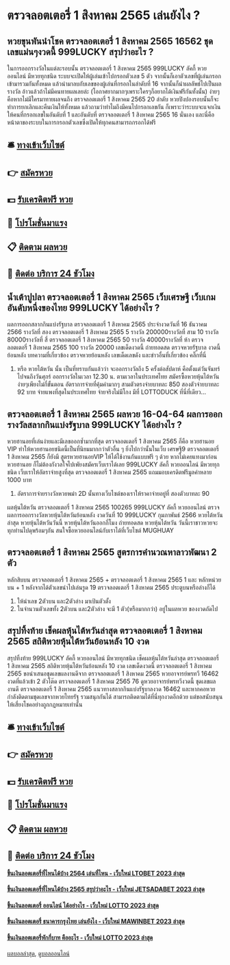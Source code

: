 # ตรวจลอตเตอรี่ 1 สิงหาคม 2565 เล่นยังไง ?
## หวยขุนพันนำโชค ตรวจลอตเตอรี่ 1 สิงหาคม 2565 16562 ชุดเลขแม่นๆงวดนี้ 999LUCKY สรุปว่าอะไร ?
ในการออกรางวัลในแต่ละรอบนั้น ตรวจลอตเตอรี่ 1 สิงหาคม 2565 999LUCKY ลัคกี้ หวยออนไลน์ มีหวยทุกชนิด ระบบจะเปิดให้ผู้เล่นเข้าไปกรอกตัวเลข 5 ตัว จากนั้นก็เอาตัวเลขที่ผู้เล่นกรอกเข้ามารวมกันทั้งหมด แล้วนำมาลบกับเลขของผู้เล่นที่กรอกในลำดับที่ 16 จากนั้นก็นำผลลัพธ์ไปเป็นผลรางวัล
อ้าวแล้วถ้าไม่มีคนทายผลเลยล่ะ (โอกาศยากมากๆเพราะใครๆก็อยากได้เงินฟรีกันทั้งนั้น)
ง่ายๆคือหากไม่มีใครมาทายผลจนถึง ตรวจลอตเตอรี่ 1 สิงหาคม 2565 20 ลำดับ หวยปิงปองรอบนั้นก็จะทำการยกเลิกและคืนเงินให้ทั้งหมด
แล้วถามว่าทำไมถึงมีคนไปกรอกเลขกัน ก็เพราะว่าระบบจะแจกเงินให้คนที่กรอกเลขในอันดับที่ 1 และอันดับที่ ตรวจลอตเตอรี่ 1 สิงหาคม 2565 16 นั่นเอง
และนี่คือหน้าตาของระบบในการกรอกตัวเลขซึ่งเปิดให้ทุกคนสามารถกรอกได้ฟรี

## 🛎 [ทางเข้าเว็บไซต์](https://bit.ly/3BG5bNw)
## 👉 [สมัครหวย](https://bit.ly/3BG5bNw)
## 💵 [รับเครดิตฟรี หวย](https://bit.ly/3C3mvgS)
## 👑 [โปรโมชั่นมาแรง](https://bit.ly/3C3mvgS)
## 📋 [ติดตาม ผลหวย](https://bit.ly/3C3mvgS)
## 📱 [ติดต่อ บริการ 24 ชัวโมง](https://bit.ly/3C3mvgS)

## น้ำเต้าปูปลา ตรวจลอตเตอรี่ 1 สิงหาคม 2565 เว็บเศรษฐี เว็บเกมอันดับหนึ่งของไทย 999LUCKY ได้อย่างไร ?
ผลการออกสลากกินแบ่งรัฐบาล ตรวจลอตเตอรี่ 1 สิงหาคม 2565 ประจำงวดวันที่ 16 ธันวาคม 2566
รางวัลที่ สอง ตรวจลอตเตอรี่ 1 สิงหาคม 2565 5 รางวัล 200000รางวัลที่ สาม 10 รางวัล 80000รางวัลที่ สี่ ตรวจลอตเตอรี่ 1 สิงหาคม 2565 50 รางวัล 40000รางวัลที่ ห้า ตรวจลอตเตอรี่ 1 สิงหาคม 2565 100 รางวัล 20000
 เลขเด็ดงวดนี้ ถ่ายทอดสด ตรวจหวยรัฐบาล งวดนี้ ย้อนหลัง 
บทความที่เกี่ยวข้อง
ตรวจหวยย้อนหลัง เลขเด็ดเลขดัง และข่าวอื่นที่เกี่ยวข้อง คลิ๊กที่นี่
1. หรือ หวยไต้หวัน นั้น เป็นที่ทราบกันแล้วว่า จะออกรางวัลถึง 5 ครั้งต่อสัปดาห์ คือตั้งแต่วันจันทร์ไปจนถึงวันศุกร์ ออกรางวัลในเวลา 12.30 น. ตามเวลาในประเทศไทย สมัครซื้อหวยหุ้นไต้หวัน ง่ายๆเพียงไม่กี่ขั้นตอน อัตราการจ่ายที่คุ้มค่ามากๆ สามตัวตรงจ่ายบาทละ 850 สองตัวจ่ายบาทละ 92 บาท จ่ายแพงที่สุดในประเทศไทย จ่ายจริงไม่มีโกง มีที่ LOTTODUCK ที่นี่ที่เดียว…

## ตรวจลอตเตอรี่ 1 สิงหาคม 2565 ผลหวย 16-04-64 ผลการออกรางวัลสลากกินแบ่งรัฐบาล 999LUCKY ได้อย่างไร ?
หวยฮานอยที่เล่นง่ายและมีเลขออกซ้ำมากที่สุด ตรวจลอตเตอรี่ 1 สิงหาคม 2565 ก็คือ หวยฮานอย VIP ทำให้หวยฮานอยชนิดนี้เป็นที่นิยมมากกว่าตัวอื่น ๆ ยิ่งไปกว่านั้นในเว็บ เศรษฐี9 ตรวจลอตเตอรี่ 1 สิงหาคม 2565 ก็ยังมี สูตรหวยฮานอยVIP ให้ได้ใช้งานกันแบบฟรี ๆ ด้วย หากไม่เคยแทงมาก่อน หวยฮานอย ก็ไม่ต้องกังวลใจไปเพัยงสมัครเว็บเราได้เลย 999LUCKY ลัคกี้ หวยออนไลน์ มีหวยทุกชนิด เว็บเราให้อัตราจ่ายสูงที่สุด ตรวจลอตเตอรี่ 1 สิงหาคม 2565 แถมมอบเครดิตฟรีมูลค่าหลาย 1000 บาท
1. อัตราการจ่ายรางวัลหวยพม่า 2D นั้นทางเว็บไซต์ของเราให้ราคาจ่ายอยู่ที่ สองตัวบาทละ 90

ผลหุ้นไต้หวัน ตรวจลอตเตอรี่ 1 สิงหาคม 2565 100265 999LUCKY ลัคกี้ หวยออนไลน์ ตรวจผลการออกรางวัลหวยหุ้นไต้หวันย้อนหลัง งวดวันที่ 10 999LUCKY กุมภาพันธ์ 2566 หวยไต้หวันล่าสุด หวยหุ้นไต้หวันวันนี้ หวยหุ้นไต้หวันออกกี่โมง ถ่ายทอดสด หวยหุ้นไต้หวัน วันนี้เราชาวหวยจะทุกท่านไปดุพร้อมๆกัน สนใจซื้อหวยออนไลน์กับเราได้ที่เว็บไซต์ MUGHUAY

## ตรวจลอตเตอรี่ 1 สิงหาคม 2565 สูตรการคำนวณหาลาวพัฒนา 2 ตัว
หลักสิบบน ตรวจลอตเตอรี่ 1 สิงหาคม 2565 + ตรวจลอตเตอรี่ 1 สิงหาคม 2565 1 และ หลักหน่วยบน + 1
หลังจากได้ตัวเลขนำไปเล่นรูด 19 ตรวจลอตเตอรี่ 1 สิงหาคม 2565 ประตูบนหรือล่างก็ได้
1. ให้นำเลข 2ตัวบน และ2ตัวล่าง มาเป้นตัวตั้ง
2. ในจำนวนตัวเลขทั้ง 2ตัวบน และ2ตัวล่าง จะมี 1 ตัว(หรือมากกว่า) อยู่ในผลหวย ของงวดถัดไป

## สรุปทิ้งท้าย เช็คผลหุ้นไต้หวันล่าสุด ตรวจลอตเตอรี่ 1 สิงหาคม 2565 สถิติหวยหุ้นไต้หวันย้อนหลัง 10 งวด
สรุปทิ้งท้าย 999LUCKY ลัคกี้ หวยออนไลน์ มีหวยทุกชนิด เช็คผลหุ้นไต้หวันล่าสุด ตรวจลอตเตอรี่ 1 สิงหาคม 2565 สถิติหวยหุ้นไต้หวันย้อนหลัง 10 งวด เลขเด็ดงวดนี้ ตรวจลอตเตอรี่ 1 สิงหาคม 2565 ขอนำเสนอชุดเลขผลงานดีจาก ตรวจลอตเตอรี่ 1 สิงหาคม 2565 หวยอาจารย์พรทวี 16462 งวดที่แล้วเข้า 2 ตัวโต๊ด ตรวจลอตเตอรี่ 1 สิงหาคม 2565 76 ดูหวยอาจารย์พรทวีงวดนี้ ชุดเลขผลงานดี ตรวจลอตเตอรี่ 1 สิงหาคม 2565 แนวทางสลากกินแบ่งรัฐบาลงวด 16462 และหากคอหวยกำลังติดตามชุดเลขจากหวยไทยรัฐ รวมสนุกกันได้ สามารถติดตามได้ที่นี่ทุกงวดอีกด้วย แต่ขอสนับสนุนให้เสี่ยงโชคอย่างถูกกฎหมายเท่านั้น

## 🛎 [ทางเข้าเว็บไซต์](https://bit.ly/3BG5bNw)
## 👉 [สมัครหวย](https://bit.ly/3BG5bNw)
## 💵 [รับเครดิตฟรี หวย](https://bit.ly/3C3mvgS)
## 👑 [โปรโมชั่นมาแรง](https://bit.ly/3C3mvgS)
## 📋 [ติดตาม ผลหวย](https://bit.ly/3C3mvgS)
## 📱 [ติดต่อ บริการ 24 ชัวโมง](https://bit.ly/3C3mvgS)

#### [ขึ้นเงินลอตเตอรี่ที่ไหนได้บ้าง 2564 เล่นที่ไหน - เว็บใหม่ LTOBET 2023 ล่าสุด](https://atom.io/themes/ขึ้นเงินลอตเตอรี่ที่ไหนได้บ้าง%202564%20เล่นที่ไหน%20-%20เว็บใหม่%20ltobet%202023%20ล่าสุด)
#### [ขึ้นเงินลอตเตอรี่ที่ไหนได้บ้าง 2565 สรุปว่าอะไร - เว็บใหม่ JETSADABET 2023 ล่าสุด](https://atom.io/themes/ขึ้นเงินลอตเตอรี่ที่ไหนได้บ้าง%202565%20สรุปว่าอะไร%20-%20เว็บใหม่%20jetsadabet%202023%20ล่าสุด)
#### [ขึ้นเงินลอตเตอรี่ ออนไลน์ ได้อย่างไร - เว็บใหม่ LOTTO 2023 ล่าสุด](https://atom.io/themes/ขึ้นเงินลอตเตอรี่%20ออนไลน์%20ได้อย่างไร%20-%20เว็บใหม่%20lotto%202023%20ล่าสุด)
#### [ขึ้นเงินลอตเตอรี่ ธนาคารกรุงไทย เล่นยังไง - เว็บใหม่ MAWINBET 2023 ล่าสุด](https://atom.io/themes/ขึ้นเงินลอตเตอรี่%20ธนาคารกรุงไทย%20เล่นยังไง%20-%20เว็บใหม่%20mawinbet%202023%20ล่าสุด)
#### [ขึ้นเงินลอตเตอรี่หักกี่บาท คืออะไร - เว็บใหม่ LOTTO 2023 ล่าสุด](https://atom.io/themes/ขึ้นเงินลอตเตอรี่หักกี่บาท%20คืออะไร%20-%20เว็บใหม่%20lotto%202023%20ล่าสุด)

[ผลบอลล่าสุด](https://siamsport.tv "ผลบอลล่าสุด"), [ดูบอลออนไลน์](https://siamsport.tv/ดูบอลสด "ดูบอลออนไลน์")